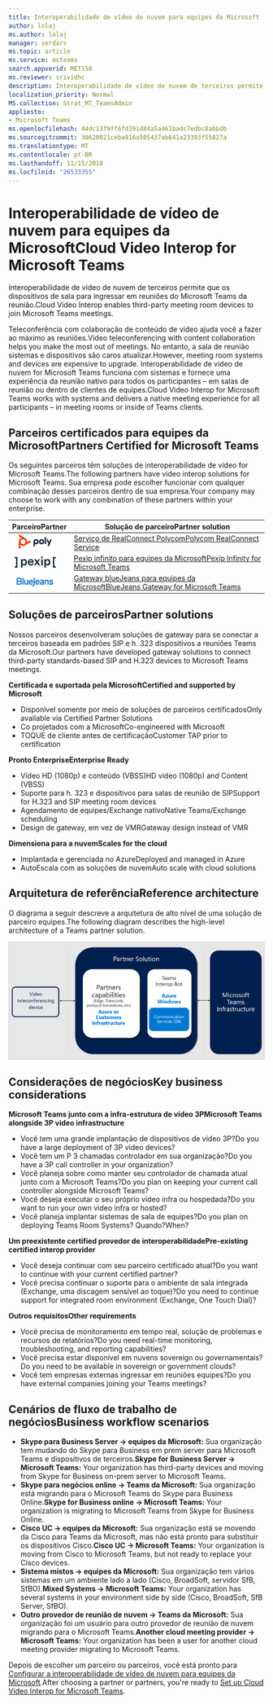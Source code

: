 ```yaml
---
title: Interoperabilidade de vídeo de nuvem para equipes da Microsoft
author: lolaj
ms.author: lolaj
manager: serdars
ms.topic: article
ms.service: msteams
search.appverid: MET150
ms.reviewer: srividhc
description: Interoperabilidade de vídeo de nuvem de terceiros permite que os dispositivos de sala para ingressar em reuniões do Microsoft Teams da reunião.
localization_priority: Normal
MS.collection: Strat_MT_TeamsAdmin
appliesto:
- Microsoft Teams
ms.openlocfilehash: 44dc13f9ff6fd391d84a5a461badc7edbc8abbdb
ms.sourcegitcommit: 30620021ceba916a505437ab641a23393f55827a
ms.translationtype: MT
ms.contentlocale: pt-BR
ms.lasthandoff: 11/15/2018
ms.locfileid: "26533355"
---
```

# <a name="cloud-video-interop-for-microsoft-teams"></a><span data-ttu-id="ff605-103">Interoperabilidade de vídeo de nuvem para equipes da Microsoft</span><span class="sxs-lookup"><span data-stu-id="ff605-103">Cloud Video Interop for Microsoft Teams</span></span>

<span data-ttu-id="ff605-104">Interoperabilidade de vídeo de nuvem de terceiros permite que os dispositivos de sala para ingressar em reuniões do Microsoft Teams da reunião.</span><span class="sxs-lookup"><span data-stu-id="ff605-104">Cloud Video Interop enables third-party meeting room devices to join Microsoft Teams meetings.</span></span>

<span data-ttu-id="ff605-105">Teleconferência com colaboração de conteúdo de vídeo ajuda você a fazer ao máximo as reuniões.</span><span class="sxs-lookup"><span data-stu-id="ff605-105">Video teleconferencing with content collaboration helps you make the most out of meetings.</span></span> <span data-ttu-id="ff605-106">No entanto, a sala de reunião sistemas e dispositivos são caros atualizar.</span><span class="sxs-lookup"><span data-stu-id="ff605-106">However, meeting room systems and devices are expensive to upgrade.</span></span> <span data-ttu-id="ff605-107">Interoperabilidade de vídeo de nuvem for Microsoft Teams funciona com sistemas e fornece uma experiência da reunião nativo para todos os participantes – em salas de reunião ou dentro de clientes de equipes.</span><span class="sxs-lookup"><span data-stu-id="ff605-107">Cloud Video Interop for Microsoft Teams works with systems and delivers a native meeting experience for all participants – in meeting rooms or inside of Teams clients.</span></span> 

## <a name="partners-certified-for-microsoft-teams"></a><span data-ttu-id="ff605-108">Parceiros certificados para equipes da Microsoft</span><span class="sxs-lookup"><span data-stu-id="ff605-108">Partners Certified for Microsoft Teams</span></span>

<span data-ttu-id="ff605-109">Os seguintes parceiros têm soluções de interoperabilidade de vídeo for Microsoft Teams.</span><span class="sxs-lookup"><span data-stu-id="ff605-109">The following partners have video interop solutions for Microsoft Teams.</span></span> <span data-ttu-id="ff605-110">Sua empresa pode escolher funcionar com qualquer combinação desses parceiros dentro de sua empresa.</span><span class="sxs-lookup"><span data-stu-id="ff605-110">Your company may choose to work with any combination of these partners within your enterprise.</span></span> 


|<span data-ttu-id="ff605-111">Parceiro</span><span class="sxs-lookup"><span data-stu-id="ff605-111">Partner</span></span>|<span data-ttu-id="ff605-112">Solução de parceiro</span><span class="sxs-lookup"><span data-stu-id="ff605-112">Partner solution</span></span>|
|----|---|
|![Polycom RealConnect](media/polycom.png) | <span data-ttu-id="ff605-114"><a href="https://aka.ms/PolycomRealConnect" target="_blank">Serviço de RealConnect Polycom</a></span><span class="sxs-lookup"><span data-stu-id="ff605-114"><a href="https://aka.ms/PolycomRealConnect" target="_blank">Polycom RealConnect Service</a></span></span> |
|![Pexip infinito](media/pexip.png)| <span data-ttu-id="ff605-116"><a href="https://aka.ms/PexipInfinity" target="_blank">Pexip infinito para equipes da Microsoft</a></span><span class="sxs-lookup"><span data-stu-id="ff605-116"><a href="https://aka.ms/PexipInfinity" target="_blank">Pexip Infinity for Microsoft Teams</a></span></span> | 
|![Gateway blueJeans](media/bluejeans.png)| <span data-ttu-id="ff605-118"><a href="https://aka.ms/BluejeansGateway" target="_blank">Gateway blueJeans para equipes da Microsoft</a></span><span class="sxs-lookup"><span data-stu-id="ff605-118"><a href="https://aka.ms/BluejeansGateway" target="_blank">BlueJeans Gateway for Microsoft Teams</a></span></span> |

## <a name="partner-solutions"></a><span data-ttu-id="ff605-119">Soluções de parceiros</span><span class="sxs-lookup"><span data-stu-id="ff605-119">Partner solutions</span></span>

<span data-ttu-id="ff605-120">Nossos parceiros desenvolveram soluções de gateway para se conectar a terceiros baseada em padrões SIP e h. 323 dispositivos a reuniões Teams da Microsoft.</span><span class="sxs-lookup"><span data-stu-id="ff605-120">Our partners have developed gateway solutions to connect third-party standards-based SIP and H.323 devices to Microsoft Teams meetings.</span></span>  
 
<span data-ttu-id="ff605-121">**Certificada e suportada pela Microsoft**</span><span class="sxs-lookup"><span data-stu-id="ff605-121">**Certified and supported by Microsoft**</span></span>

- <span data-ttu-id="ff605-122">Disponível somente por meio de soluções de parceiros certificados</span><span class="sxs-lookup"><span data-stu-id="ff605-122">Only available via Certified Partner Solutions</span></span>
- <span data-ttu-id="ff605-123">Co projetados com a Microsoft</span><span class="sxs-lookup"><span data-stu-id="ff605-123">Co-engineered with Microsoft</span></span>
- <span data-ttu-id="ff605-124">TOQUE de cliente antes de certificação</span><span class="sxs-lookup"><span data-stu-id="ff605-124">Customer TAP prior to certification</span></span>

<span data-ttu-id="ff605-125">**Pronto Enterprise**</span><span class="sxs-lookup"><span data-stu-id="ff605-125">**Enterprise Ready**</span></span>

- <span data-ttu-id="ff605-126">Vídeo HD (1080p) e conteúdo (VBSS)</span><span class="sxs-lookup"><span data-stu-id="ff605-126">HD video (1080p) and Content (VBSS)</span></span>
- <span data-ttu-id="ff605-127">Suporte para h. 323 e dispositivos para salas de reunião de SIP</span><span class="sxs-lookup"><span data-stu-id="ff605-127">Support for H.323 and SIP meeting room devices</span></span>
- <span data-ttu-id="ff605-128">Agendamento de equipes/Exchange nativo</span><span class="sxs-lookup"><span data-stu-id="ff605-128">Native Teams/Exchange scheduling</span></span>
- <span data-ttu-id="ff605-129">Design de gateway, em vez de VMR</span><span class="sxs-lookup"><span data-stu-id="ff605-129">Gateway design instead of VMR</span></span>

<span data-ttu-id="ff605-130">**Dimensiona para a nuvem**</span><span class="sxs-lookup"><span data-stu-id="ff605-130">**Scales for the cloud**</span></span>

- <span data-ttu-id="ff605-131">Implantada e gerenciada no Azure</span><span class="sxs-lookup"><span data-stu-id="ff605-131">Deployed and managed in Azure</span></span>
- <span data-ttu-id="ff605-132">AutoEscala com as soluções de nuvem</span><span class="sxs-lookup"><span data-stu-id="ff605-132">Auto scale with cloud solutions</span></span>

 
## <a name="reference-architecture"></a><span data-ttu-id="ff605-133">Arquitetura de referência</span><span class="sxs-lookup"><span data-stu-id="ff605-133">Reference architecture</span></span>

<span data-ttu-id="ff605-134">O diagrama a seguir descreve a arquitetura de alto nível de uma solução de parceiro equipes.</span><span class="sxs-lookup"><span data-stu-id="ff605-134">The following diagram describes the high-level architecture of a Teams partner solution.</span></span>

![Solução de parceiro de interoperabilidade de vídeo de nuvem de equipes](media/teams-cloud-video-interop-partner-solution.png)

## <a name="key-business-considerations"></a><span data-ttu-id="ff605-136">Considerações de negócios</span><span class="sxs-lookup"><span data-stu-id="ff605-136">Key business considerations</span></span>

<span data-ttu-id="ff605-137">**Microsoft Teams junto com a infra-estrutura de vídeo 3P**</span><span class="sxs-lookup"><span data-stu-id="ff605-137">**Microsoft Teams alongside 3P video infrastructure**</span></span>

- <span data-ttu-id="ff605-138">Você tem uma grande implantação de dispositivos de vídeo 3P?</span><span class="sxs-lookup"><span data-stu-id="ff605-138">Do you have a large deployment of 3P video devices?</span></span>
- <span data-ttu-id="ff605-139">Você tem um P 3 chamadas controlador em sua organização?</span><span class="sxs-lookup"><span data-stu-id="ff605-139">Do you have a 3P call controller in your organization?</span></span>
- <span data-ttu-id="ff605-140">Você planeja sobre como manter seu controlador de chamada atual junto com a Microsoft Teams?</span><span class="sxs-lookup"><span data-stu-id="ff605-140">Do you plan on keeping your current call controller alongside Microsoft Teams?</span></span>
- <span data-ttu-id="ff605-141">Você deseja executar o seu próprio vídeo infra ou hospedada?</span><span class="sxs-lookup"><span data-stu-id="ff605-141">Do you want to run your own video infra or hosted?</span></span> 
- <span data-ttu-id="ff605-142">Você planeja implantar sistemas de sala de equipes?</span><span class="sxs-lookup"><span data-stu-id="ff605-142">Do you plan on deploying Teams Room Systems?</span></span> <span data-ttu-id="ff605-143">Quando?</span><span class="sxs-lookup"><span data-stu-id="ff605-143">When?</span></span>

<span data-ttu-id="ff605-144">**Um preexistente certified provedor de interoperabilidade**</span><span class="sxs-lookup"><span data-stu-id="ff605-144">**Pre-existing certified interop provider**</span></span>

- <span data-ttu-id="ff605-145">Você deseja continuar com seu parceiro certificado atual?</span><span class="sxs-lookup"><span data-stu-id="ff605-145">Do you want to continue with your current certified partner?</span></span>
- <span data-ttu-id="ff605-146">Você precisa continuar o suporte para o ambiente de sala integrada (Exchange, uma discagem sensível ao toque)?</span><span class="sxs-lookup"><span data-stu-id="ff605-146">Do you need to continue support for integrated room environment (Exchange, One Touch Dial)?</span></span>

<span data-ttu-id="ff605-147">**Outros requisitos**</span><span class="sxs-lookup"><span data-stu-id="ff605-147">**Other requirements**</span></span>

- <span data-ttu-id="ff605-148">Você precisa de monitoramento em tempo real, solução de problemas e recursos de relatórios?</span><span class="sxs-lookup"><span data-stu-id="ff605-148">Do you need real-time monitoring, troubleshooting, and reporting capabilities?</span></span>
- <span data-ttu-id="ff605-149">Você precisa estar disponível em nuvens sovereign ou governamentais?</span><span class="sxs-lookup"><span data-stu-id="ff605-149">Do you need to be available in sovereign or government clouds?</span></span>
- <span data-ttu-id="ff605-150">Você tem empresas externas ingressar em reuniões equipes?</span><span class="sxs-lookup"><span data-stu-id="ff605-150">Do you have external companies joining your Teams meetings?</span></span> 

## <a name="business-workflow-scenarios"></a><span data-ttu-id="ff605-151">Cenários de fluxo de trabalho de negócios</span><span class="sxs-lookup"><span data-stu-id="ff605-151">Business workflow scenarios</span></span>

- <span data-ttu-id="ff605-152">**Skype para Business Server -> equipes da Microsoft:** Sua organização tem mudando do Skype para Business em prem server para Microsoft Teams e dispositivos de terceiros.</span><span class="sxs-lookup"><span data-stu-id="ff605-152">**Skype for Business Server -> Microsoft Teams:** Your organization has third-party devices and moving from Skype for Business on-prem server to Microsoft Teams.</span></span>  
- <span data-ttu-id="ff605-153">**Skype para negócios online -> Teams da Microsoft:** Sua organização está migrando para o Microsoft Teams do Skype para Business Online.</span><span class="sxs-lookup"><span data-stu-id="ff605-153">**Skype for Business online -> Microsoft Teams:** Your organization is migrating to Microsoft Teams from Skype for Business Online.</span></span>
- <span data-ttu-id="ff605-154">**Cisco UC -> equipes da Microsoft:** Sua organização está se movendo da Cisco para Teams da Microsoft, mas não está pronto para substituir os dispositivos Cisco.</span><span class="sxs-lookup"><span data-stu-id="ff605-154">**Cisco UC -> Microsoft Teams:** Your organization is moving from Cisco to Microsoft Teams, but not ready to replace your Cisco devices.</span></span>
- <span data-ttu-id="ff605-155">**Sistema mistos -> equipes da Microsoft:** Sua organização tem vários sistemas em um ambiente lado a lado (Cisco, BroadSoft, servidor SfB, SfBO).</span><span class="sxs-lookup"><span data-stu-id="ff605-155">**Mixed Systems -> Microsoft Teams:** Your organization has several systems in your environment side by side (Cisco, BroadSoft, SfB Server, SfBO).</span></span>
- <span data-ttu-id="ff605-156">**Outro provedor de reunião de nuvem -> Teams da Microsoft:** Sua organização foi um usuário para outro provedor de reunião de nuvem migrando para o Microsoft Teams.</span><span class="sxs-lookup"><span data-stu-id="ff605-156">**Another cloud meeting provider -> Microsoft Teams:** Your organization has been a user for another cloud meeting provider migrating to Microsoft Teams.</span></span>


<span data-ttu-id="ff605-157">Depois de escolher um parceiro ou parceiros, você está pronto para [Configurar a interoperabilidade de vídeo de nuvem para equipes da Microsoft](cloud-video-interop-for-teams-set-up.md).</span><span class="sxs-lookup"><span data-stu-id="ff605-157">After choosing a partner or partners, you're ready to [Set up Cloud Video Interop for Microsoft Teams](cloud-video-interop-for-teams-set-up.md).</span></span> 
